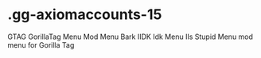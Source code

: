 # .gg-axiomaccounts-15
GTAG GorillaTag Menu Mod Menu Bark IIDK Idk Menu IIs Stupid Menu mod menu for Gorilla Tag
